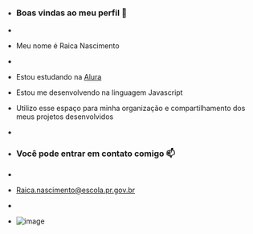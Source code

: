 - ### Boas vindas ao meu perfil 🖤
- 
- Meu nome é Raica Nascimento
- 

- Estou estudando na [Alura](https://www.alura.com.br)

- Estou me desenvolvendo na linguagem Javascript
- Utilizo esse espaço para minha organização e compartilhamento dos meus projetos desenvolvidos
-
- ### Você pode entrar em contato comigo 📫
- 
- Raica.nascimento@escola.pr.gov.br
- 
- ![image](https://github.com/raica16/raica16/assets/145343723/63f11615-b4ce-4533-be5b-44676520b0c1)


